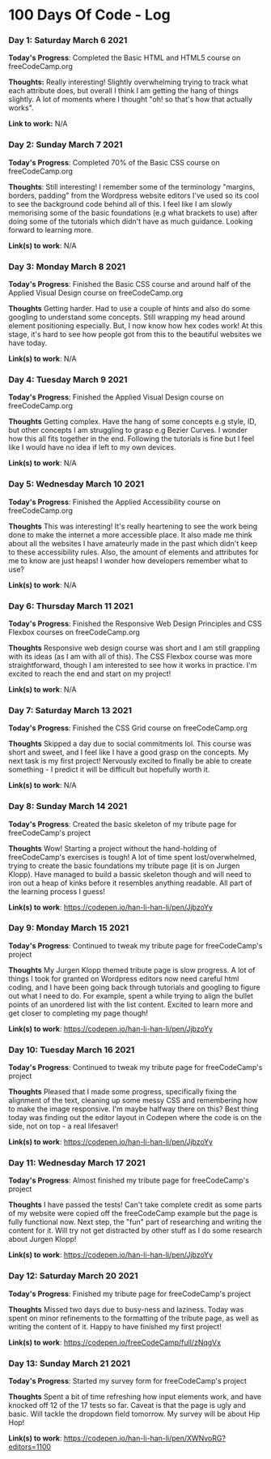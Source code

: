 # 100 Days Of Code - Log

### Day 1: Saturday March 6 2021

**Today's Progress**: Completed the Basic HTML and HTML5 course on freeCodeCamp.org

**Thoughts:** Really interesting! Slightly overwhelming trying to track what each attribute does, but overall I think I am getting the hang of things slightly. A lot of moments where I thought "oh! so that's how that actually works".

**Link to work:** N/A


### Day 2: Sunday March 7 2021

**Today's Progress**: Completed 70% of the Basic CSS course on freeCodeCamp.org

**Thoughts**: Still interesting! I remember some of the terminology "margins, borders, padding" from the Wordpress website editors I've used so its cool to see the background code behind all of this. I feel like I am slowly memorising some of the basic foundations (e.g what brackets to use) after doing some of the tutorials which didn't have as much guidance. Looking forward to learning more.

**Link(s) to work**: N/A


### Day 3: Monday March 8 2021

**Today's Progress**: Finished the Basic CSS course and around half of the Applied Visual Design course on freeCodeCamp.org

**Thoughts** Getting harder. Had to use a couple of hints and also do some googling to understand some concepts. Still wrapping my head around element positioning especially. But, I now know how hex codes work! At this stage, it's hard to see how people got from this to the beautiful websites we have today.

**Link(s) to work**: N/A


### Day 4: Tuesday March 9 2021

**Today's Progress**: Finished the Applied Visual Design course on freeCodeCamp.org

**Thoughts** Getting complex. Have the hang of some concepts e.g style, ID, but other concepts I am struggling to grasp e.g Bezier Curves. I wonder how this all fits together in the end. Following the tutorials is fine but I feel like I would have no idea if left to my own devices.

**Link(s) to work**: N/A


### Day 5: Wednesday March 10 2021

**Today's Progress**: Finished the Applied Accessibility course on freeCodeCamp.org

**Thoughts** This was interesting! It's really heartening to see the work being done to make the internet a more accessible place. It also made me think about all the websites I have amateurly made in the past which didn't keep to these accessibility rules. Also, the amount of elements and attributes for me to know are just heaps! I wonder how developers remember what to use?

**Link(s) to work**: N/A


### Day 6: Thursday March 11 2021

**Today's Progress**: Finished the Responsive Web Design Principles and CSS Flexbox courses on freeCodeCamp.org

**Thoughts** Responsive web design course was short and I am still grappling with its ideas (as I am with all of this). The CSS Flexbox course was more straightforward, though I am interested to see how it works in practice. I'm excited to reach the end and start on my project!

**Link(s) to work**: N/A


### Day 7: Saturday March 13 2021

**Today's Progress**: Finished the CSS Grid course on freeCodeCamp.org

**Thoughts** Skipped a day due to social commitments lol. This course was short and sweet, and I feel like I have a good grasp on the concepts. My next task is my first project! Nervously excited to finally be able to create something - I predict it will be difficult but hopefully worth it.

**Link(s) to work**: N/A


### Day 8: Sunday March 14 2021

**Today's Progress**: Created the basic skeleton of my tribute page for freeCodeCamp's project

**Thoughts** Wow! Starting a project without the hand-holding of freeCodeCamp's exercises is tough! A lot of time spent lost/overwhelmed, trying to create the basic foundations my tribute page (it is on Jurgen Klopp). Have managed to build a bassic skeleton though and will need to iron out a heap of kinks before it resembles anything readable. All part of the learning process I guess!

**Link(s) to work**: https://codepen.io/han-li-han-li/pen/JjbzoYy


### Day 9: Monday March 15 2021

**Today's Progress**: Continued to tweak my tribute page for freeCodeCamp's project

**Thoughts** My Jurgen Klopp themed tribute page is slow progress. A lot of things I took for granted on Wordpress editors now need careful html coding, and I have been going back through tutorials and googling to figure out what I need to do. For example, spent a while trying to align the bullet points of an unordered list with the list content. Excited to learn more and get closer to completing my page though!

**Link(s) to work**: https://codepen.io/han-li-han-li/pen/JjbzoYy


### Day 10: Tuesday March 16 2021

**Today's Progress**: Continued to tweak my tribute page for freeCodeCamp's project

**Thoughts** Pleased that I made some progress, specifically fixing the alignment of the text, cleaning up some messy CSS and remembering how to make the image responsive. I'm maybe halfway there on this? Best thing today was finding out the editor layout in Codepen where the code is on the side, not on top - a real lifesaver!

**Link(s) to work**: https://codepen.io/han-li-han-li/pen/JjbzoYy


### Day 11: Wednesday March 17 2021

**Today's Progress**: Almost finished my tribute page for freeCodeCamp's project

**Thoughts** I have passed the tests! Can't take complete credit as some parts of my website were copied off the freeCodeCamp example but the page is fully functional now. Next step, the "fun" part of researching and writing the content for it. Will try not get distracted by other stuff as I do some research about Jurgen Klopp!

**Link(s) to work**: https://codepen.io/han-li-han-li/pen/JjbzoYy


### Day 12: Saturday March 20 2021

**Today's Progress**: Finished my tribute page for freeCodeCamp's project

**Thoughts** Missed two days due to busy-ness and laziness. Today was spent on minor refinements to the formatting of the tribute page, as well as writing the content of it. Happy to have finished my first project!

**Link(s) to work**: https://codepen.io/freeCodeCamp/full/zNqgVx


### Day 13: Sunday March 21 2021

**Today's Progress**: Started my survey form for freeCodeCamp's project

**Thoughts** Spent a bit of time refreshing how input elements work, and have knocked off 12 of the 17 tests so far. Caveat is that the page is ugly and basic. Will tackle the dropdown field tomorrow. My survey will be about Hip Hop!

**Link(s) to work**: https://codepen.io/han-li-han-li/pen/XWNvoRG?editors=1100
